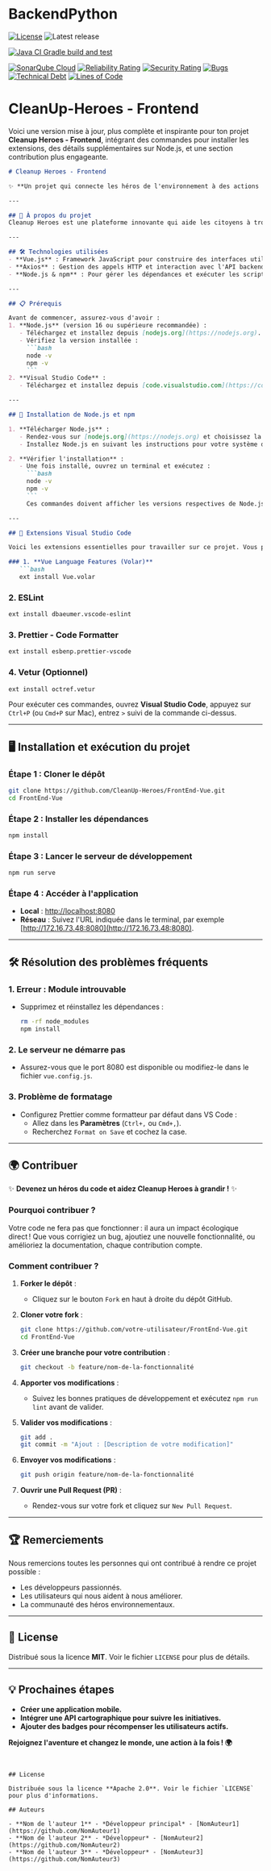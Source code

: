 # BackendPython
[![License](https://img.shields.io/badge/license-Apache%202.0-blue.svg)](LICENSE.txt)
![Latest release](https://img.shields.io/github/v/release/cleanUp-Heroes/BackendPython)


[![Java CI Gradle build and test](https://github.com/CleanUp-Heroes/BackendPython/actions/workflows/build.yml/badge.svg?branch=main)](https://github.com/CleanUp-Heroes/BackendPython/actions/workflows/build.yml)

[![SonarQube Cloud](https://github.com/CleanUp-Heroes/BackendPython/actions/workflows/sonar.yml/badge.svg)](https://github.com/CleanUp-Heroes/BackendPython/actions/workflows/sonar.yml)
[![Reliability Rating](https://sonarcloud.io/api/project_badges/measure?project=CleanUp-Heroes_BackendPython&metric=reliability_rating)](https://sonarcloud.io/summary/new_code?id=CleanUp-Heroes_BackendPython)
[![Security Rating](https://sonarcloud.io/api/project_badges/measure?project=CleanUp-Heroes_BackendPython&metric=security_rating)](https://sonarcloud.io/summary/new_code?id=CleanUp-Heroes_BackendPython)
[![Bugs](https://sonarcloud.io/api/project_badges/measure?project=CleanUp-Heroes_BackendPython&metric=bugs)](https://sonarcloud.io/summary/new_code?id=CleanUp-Heroes_BackendPython)
[![Technical Debt](https://sonarcloud.io/api/project_badges/measure?project=CleanUp-Heroes_BackendPython&metric=sqale_index)](https://sonarcloud.io/summary/new_code?id=CleanUp-Heroes_BackendPython)
[![Lines of Code](https://sonarcloud.io/api/project_badges/measure?project=CleanUp-Heroes_BackendPython&metric=ncloc)](https://sonarcloud.io/summary/new_code?id=CleanUp-Heroes_BackendPython)



# CleanUp-Heroes - Frontend



Voici une version mise à jour, plus complète et inspirante pour ton projet **Cleanup Heroes - Frontend**, intégrant des commandes pour installer les extensions, des détails supplémentaires sur Node.js, et une section contribution plus engageante.

```markdown
# Cleanup Heroes - Frontend

✨ **Un projet qui connecte les héros de l'environnement à des actions concrètes pour un monde plus propre !** ✨

---

## 🌟 À propos du projet
Cleanup Heroes est une plateforme innovante qui aide les citoyens à trouver, rejoindre et organiser des initiatives de nettoyage environnemental. Ce frontend, développé avec **Vue.js**, est une interface conviviale qui donne vie à cette mission écologique.

---

## 🛠️ Technologies utilisées
- **Vue.js** : Framework JavaScript pour construire des interfaces utilisateur modernes.
- **Axios** : Gestion des appels HTTP et interaction avec l'API backend.
- **Node.js & npm** : Pour gérer les dépendances et exécuter les scripts.

---

## 📋 Prérequis

Avant de commencer, assurez-vous d'avoir :
1. **Node.js** (version 16 ou supérieure recommandée) :
   - Téléchargez et installez depuis [nodejs.org](https://nodejs.org).
   - Vérifiez la version installée :
     ```bash
     node -v
     npm -v
     ```
2. **Visual Studio Code** :
   - Téléchargez et installez depuis [code.visualstudio.com](https://code.visualstudio.com/).

---

## 🚀 Installation de Node.js et npm

1. **Télécharger Node.js** :
   - Rendez-vous sur [nodejs.org](https://nodejs.org) et choisissez la version LTS (recommandée).
   - Installez Node.js en suivant les instructions pour votre système d'exploitation.

2. **Vérifier l'installation** :
   - Une fois installé, ouvrez un terminal et exécutez :
     ```bash
     node -v
     npm -v
     ```
     Ces commandes doivent afficher les versions respectives de Node.js et npm.

---

## 🧩 Extensions Visual Studio Code

Voici les extensions essentielles pour travailler sur ce projet. Vous pouvez les installer rapidement avec les commandes suivantes :

### 1. **Vue Language Features (Volar)**
   ```bash
   ext install Vue.volar
   ```

### 2. **ESLint**
   ```bash
   ext install dbaeumer.vscode-eslint
   ```

### 3. **Prettier - Code Formatter**
   ```bash
   ext install esbenp.prettier-vscode
   ```

### 4. **Vetur (Optionnel)**
   ```bash
   ext install octref.vetur
   ```

Pour exécuter ces commandes, ouvrez **Visual Studio Code**, appuyez sur `Ctrl+P` (ou `Cmd+P` sur Mac), entrez `>` suivi de la commande ci-dessus.

---

## 🖥️ Installation et exécution du projet

### Étape 1 : Cloner le dépôt
```bash
git clone https://github.com/CleanUp-Heroes/FrontEnd-Vue.git
cd FrontEnd-Vue
```

### Étape 2 : Installer les dépendances
```bash
npm install
```

### Étape 3 : Lancer le serveur de développement
```bash
npm run serve
```

### Étape 4 : Accéder à l'application
- **Local** : [http://localhost:8080](http://localhost:8080)
- **Réseau** : Suivez l'URL indiquée dans le terminal, par exemple [http://172.16.73.48:8080](http://172.16.73.48:8080).

---

## 🛠️ Résolution des problèmes fréquents

### 1. **Erreur : Module introuvable**
   - Supprimez et réinstallez les dépendances :
     ```bash
     rm -rf node_modules
     npm install
     ```

### 2. **Le serveur ne démarre pas**
   - Assurez-vous que le port 8080 est disponible ou modifiez-le dans le fichier `vue.config.js`.

### 3. **Problème de formatage**
   - Configurez Prettier comme formatteur par défaut dans VS Code :
     - Allez dans les **Paramètres** (`Ctrl+,` ou `Cmd+,`).
     - Recherchez `Format on Save` et cochez la case.

---

## 🌍 Contribuer

✨ **Devenez un héros du code et aidez Cleanup Heroes à grandir !** ✨

### Pourquoi contribuer ?
Votre code ne fera pas que fonctionner : il aura un impact écologique direct ! Que vous corrigiez un bug, ajoutiez une nouvelle fonctionnalité, ou amélioriez la documentation, chaque contribution compte.

### Comment contribuer ?
1. **Forker le dépôt** :
   - Cliquez sur le bouton `Fork` en haut à droite du dépôt GitHub.

2. **Cloner votre fork** :
   ```bash
   git clone https://github.com/votre-utilisateur/FrontEnd-Vue.git
   cd FrontEnd-Vue
   ```

3. **Créer une branche pour votre contribution** :
   ```bash
   git checkout -b feature/nom-de-la-fonctionnalité
   ```

4. **Apporter vos modifications** :
   - Suivez les bonnes pratiques de développement et exécutez `npm run lint` avant de valider.

5. **Valider vos modifications** :
   ```bash
   git add .
   git commit -m "Ajout : [Description de votre modification]"
   ```

6. **Envoyer vos modifications** :
   ```bash
   git push origin feature/nom-de-la-fonctionnalité
   ```

7. **Ouvrir une Pull Request (PR)** :
   - Rendez-vous sur votre fork et cliquez sur `New Pull Request`.

---

## 🏆 Remerciements

Nous remercions toutes les personnes qui ont contribué à rendre ce projet possible :
- Les développeurs passionnés.
- Les utilisateurs qui nous aident à nous améliorer.
- La communauté des héros environnementaux.

---

## 📜 License

Distribué sous la licence **MIT**. Voir le fichier `LICENSE` pour plus de détails.

---

## 💡 Prochaines étapes
- **Créer une application mobile.**
- **Intégrer une API cartographique pour suivre les initiatives.**
- **Ajouter des badges pour récompenser les utilisateurs actifs.**

**Rejoignez l'aventure et changez le monde, une action à la fois ! 🌍**
```


## License

Distribuée sous la licence **Apache 2.0**. Voir le fichier `LICENSE` pour plus d'informations.

## Auteurs

- **Nom de l'auteur 1** - *Développeur principal* - [NomAuteur1](https://github.com/NomAuteur1)
- **Nom de l'auteur 2** - *Développeur* - [NomAuteur2](https://github.com/NomAuteur2)
- **Nom de l'auteur 3** - *Développeur* - [NomAuteur3](https://github.com/NomAuteur3)
```
